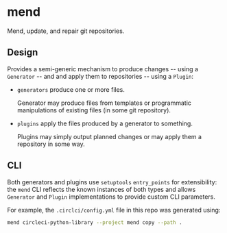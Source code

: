 # mend

Mend, update, and repair git repositories.


## Design

Provides a semi-generic mechanism to produce changes -- using a `Generator` -- and
and apply them to repositories -- using a `Plugin`:

 - `generators` produce one or more files.

   Generator may produce files from templates or programmatic manipulations of existing
   files (in some git repository).

 - `plugins` apply the files produced by a generator to something.

   Plugins may simply output planned changes or may apply them a repository in some way.


## CLI

Both generators and plugins use `setuptools` `entry_points` for extensibility: the `mend`
CLI reflects the known instances of both types and allows `Generator` and `Plugin` implementations
to provide custom CLI parameters.

For example, the `.circlci/config.yml` file in this repo was generated using:

```sh
mend circleci-python-library --project mend copy --path .
```
